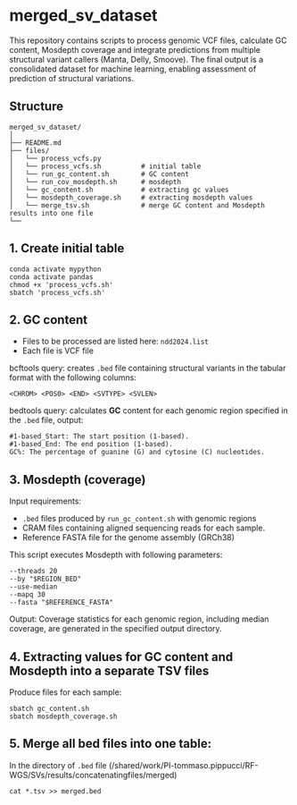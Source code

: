 # merged_sv_dataset
This repository contains scripts to process genomic VCF files, calculate GC content, Mosdepth coverage and integrate predictions from multiple structural variant callers (Manta, Delly, Smoove). The final output is a consolidated dataset for machine learning, enabling assessment of prediction of structural variations.

## Structure

```
merged_sv_dataset/
│
├── README.md                    
├── files/
│   └── process_vcfs.py          
│   └── process_vcfs.sh          # initial table             
│   └── run_gc_content.sh        # GC content
│   └── run_cov_mosdepth.sh      # mosdepth
│   └── gc_content.sh            # extracting gc values
│   └── mosdepth_coverage.sh     # extracting mosdepth values
│   └── merge_tsv.sh             # merge GC content and Mosdepth results into one file
└──    
```

## 1. Create initial table 
```
conda activate mypython
conda activate pandas
chmod +x 'process_vcfs.sh'
sbatch 'process_vcfs.sh'
```

## 2. GC content
- Files to be processed are listed here: `ndd2024.list`
- Each file is VCF file

bcftools query: creates `.bed` file containing structural variants in the tabular format with the following columns:
```
<CHROM> <POS0> <END> <SVTYPE> <SVLEN>
```
bedtools query: calculates **GC** content for each genomic region specified in the `.bed` file, output:
```
#1-based_Start: The start position (1-based).
#1-based_End: The end position (1-based).
GC%: The percentage of guanine (G) and cytosine (C) nucleotides.
```

## 3. Mosdepth (coverage)
Input requirements:
- `.bed` files produced by `run_gc_content.sh` with genomic regions 
- CRAM files containing aligned sequencing reads for each sample.
- Reference FASTA file for the genome assembly (GRCh38)

This script executes Mosdepth with following parameters:
```
--threads 20
--by "$REGION_BED"
--use-median
--mapq 30
--fasta "$REFERENCE_FASTA"
```
Output: Coverage statistics for each genomic region, including median coverage, are generated in the specified output directory.

## 4. Extracting values for GC content and Mosdepth into a separate TSV files
Produce files for each sample:
```
sbatch gc_content.sh
sbatch mosdepth_coverage.sh
```

## 5. Merge all bed files into one table:
In the directory of `.bed` file (/shared/work/PI-tommaso.pippucci/RF-WGS/SVs/results/concatenatingfiles/merged)
```
cat *.tsv >> merged.bed
```




